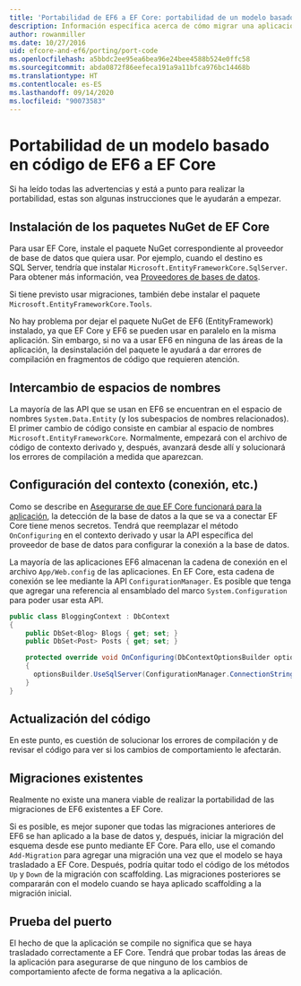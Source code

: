 ```yaml
---
title: 'Portabilidad de EF6 a EF Core: portabilidad de un modelo basado en código - EF'
description: Información específica acerca de cómo migrar una aplicación de modelo basada en código de Entity Framework 6 a Entity Framework Core
author: rowanmiller
ms.date: 10/27/2016
uid: efcore-and-ef6/porting/port-code
ms.openlocfilehash: a5bbdc2ee95ea6bea96e24bee4588b524e0ffc58
ms.sourcegitcommit: abda0872f86eefeca191a9a11bfca976bc14468b
ms.translationtype: HT
ms.contentlocale: es-ES
ms.lasthandoff: 09/14/2020
ms.locfileid: "90073583"
---
```

# <a name="porting-an-ef6-code-based-model-to-ef-core"></a>Portabilidad de un modelo basado en código de EF6 a EF Core

Si ha leído todas las advertencias y está a punto para realizar la portabilidad, estas son algunas instrucciones que le ayudarán a empezar.

## <a name="install-ef-core-nuget-packages"></a>Instalación de los paquetes NuGet de EF Core

Para usar EF Core, instale el paquete NuGet correspondiente al proveedor de base de datos que quiera usar. Por ejemplo, cuando el destino es SQL Server, tendría que instalar `Microsoft.EntityFrameworkCore.SqlServer`. Para obtener más información, vea [Proveedores de bases de datos](xref:core/providers/index).

Si tiene previsto usar migraciones, también debe instalar el paquete `Microsoft.EntityFrameworkCore.Tools`.

No hay problema por dejar el paquete NuGet de EF6 (EntityFramework) instalado, ya que EF Core y EF6 se pueden usar en paralelo en la misma aplicación. Sin embargo, si no va a usar EF6 en ninguna de las áreas de la aplicación, la desinstalación del paquete le ayudará a dar errores de compilación en fragmentos de código que requieren atención.

## <a name="swap-namespaces"></a>Intercambio de espacios de nombres

La mayoría de las API que se usan en EF6 se encuentran en el espacio de nombres `System.Data.Entity` (y los subespacios de nombres relacionados). El primer cambio de código consiste en cambiar al espacio de nombres `Microsoft.EntityFrameworkCore`. Normalmente, empezará con el archivo de código de contexto derivado y, después, avanzará desde allí y solucionará los errores de compilación a medida que aparezcan.

## <a name="context-configuration-connection-etc"></a>Configuración del contexto (conexión, etc.)

Como se describe en [Asegurarse de que EF Core funcionará para la aplicación](xref:efcore-and-ef6/porting/index), la detección de la base de datos a la que se va a conectar EF Core tiene menos secretos. Tendrá que reemplazar el método `OnConfiguring` en el contexto derivado y usar la API específica del proveedor de base de datos para configurar la conexión a la base de datos.

La mayoría de las aplicaciones EF6 almacenan la cadena de conexión en el archivo `App/Web.config` de las aplicaciones. En EF Core, esta cadena de conexión se lee mediante la API `ConfigurationManager`. Es posible que tenga que agregar una referencia al ensamblado del marco `System.Configuration` para poder usar esta API.

``` csharp
public class BloggingContext : DbContext
{
    public DbSet<Blog> Blogs { get; set; }
    public DbSet<Post> Posts { get; set; }

    protected override void OnConfiguring(DbContextOptionsBuilder optionsBuilder)
    {
      optionsBuilder.UseSqlServer(ConfigurationManager.ConnectionStrings["BloggingDatabase"].ConnectionString);
    }
}
```

## <a name="update-your-code"></a>Actualización del código

En este punto, es cuestión de solucionar los errores de compilación y de revisar el código para ver si los cambios de comportamiento le afectarán.

## <a name="existing-migrations"></a>Migraciones existentes

Realmente no existe una manera viable de realizar la portabilidad de las migraciones de EF6 existentes a EF Core.

Si es posible, es mejor suponer que todas las migraciones anteriores de EF6 se han aplicado a la base de datos y, después, iniciar la migración del esquema desde ese punto mediante EF Core. Para ello, use el comando `Add-Migration` para agregar una migración una vez que el modelo se haya trasladado a EF Core. Después, podría quitar todo el código de los métodos `Up` y `Down` de la migración con scaffolding. Las migraciones posteriores se compararán con el modelo cuando se haya aplicado scaffolding a la migración inicial.

## <a name="test-the-port"></a>Prueba del puerto

El hecho de que la aplicación se compile no significa que se haya trasladado correctamente a EF Core. Tendrá que probar todas las áreas de la aplicación para asegurarse de que ninguno de los cambios de comportamiento afecte de forma negativa a la aplicación.
